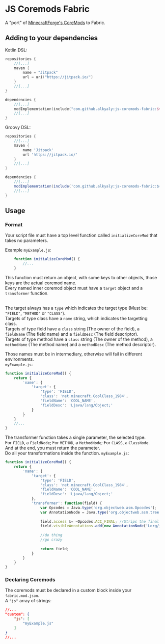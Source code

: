 # JS Coremods Fabric

A "port" of [MinecraftForge's CoreMods](https://github.com/minecraftforge/coremods) to Fabric.

## Adding to your dependencies

Kotlin DSL: 
```kotlin
repositories {
    //[...]
    maven {
        name = "Jitpack"
        url = uri("https://jitpack.io/")
    }
    //[...]
}

dependencies {
    //[...]
    modImplementation(include("com.github.alkyaly:js-coremods-fabric:$version")!!)
    //[...]
}
```

Groovy DSL:
```groovy
repositories {
    //[...]
    maven {
        name 'Jitpack'
        url 'https://jitpack.io/'
    }
    //[...]
}

dependencies {
    //[...]
    modImplementation(include('com.github.alkyaly:js-coremods-fabric:${version}'))
    //[...]
}
```

## Usage

### Format
Your script file must have a top level function called `initializeCoreMod` that takes no parameters.

Example `myExample.js`:
```javascript
    function initializeCoreMod() {
        //...   
    }
```

This function must return an object, with some keys to other objects, those keys are the actual coremod name.<br>
Every named inner coremod object must have a `target` object and a `transformer` function.<br><br>

The target always has a `type` which indicates the target type (Must be: `"FIELD"`, `"METHOD"` or `"CLASS"`).<br>
Targets of type class have a `name` string, which indicates the targetting class.<br>
Targets of type field have a `class` string (The owner of the field), a `fieldName` (The field name) and a `fieldDesc` (The field descriptor).<br>
Targets of type method have a `class` string (The owner of the method), a `methodName` (The method name) and a `methodDesc` (The method descriptor).<br>

Those names must be in intermediary, otherwise will fail in different environments.<br>
`myExample.js`:
```javascript
function initializeCoreMod() {
    return {
        'name': {
            'target': {
                'type': 'FIELD',
                'class': 'net.minecraft.CoolClass_1984',
                'fieldName': 'COOL_NAME',
                'fieldDesc': 'Ljava/lang/Object;'
            }
        }
    }
    //...
}
```

The transformer function takes a single parameter, the selected type.<br>
For `FIELD`, a `FieldNode`; For `METHOD`, a `MethodNode`; For `CLASS`, a `ClassNode`.<br>
And at the end, you must return the parameter.<br>
Do all your transformations inside the function.
`myExample.js`:
```javascript
function initializeCoreMod() {
    return {
        'name': {
            'target': {
                'type': 'FIELD',
                'class': 'net.minecraft.CoolClass_1984',
                'fieldName': 'COOL_NAME',
                'fieldDesc': 'Ljava/lang/Object;'
            },
            'transformer': function(field) {
                var Opcodes = Java.type('org.objectweb.asm.Opcodes');
                var AnnotationNode = Java.type('org.objectweb.asm.tree.AnnotationNode');
           
                field.access &= ~Opcodes.ACC_FINAL; //Strips the final modifier from the field
                field.visibleAnnotations.add(new AnnotationNode('Lorg/jetbrains/annotations/Nullable;')); //Adds the nullable annotation
            
                //do thing
                //go crazy
            
                return field;       
            }
        }
    }
}
```

### Declaring Coremods
The coremods must be declared in a custom block inside your `fabric.mod.json`.<br>
A `"js"` array of strings:

```json
//...
"custom": {
    "js": [
        "myExample.js"
    ]
}
//...
```
